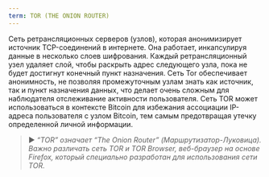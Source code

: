 ```yaml
---
term: TOR (THE ONION ROUTER)
---
```


Сеть ретрансляционных серверов (узлов), которая анонимизирует источник TCP-соединений в интернете. Она работает, инкапсулируя данные в несколько слоев шифрования. Каждый ретрансляционный узел удаляет слой, чтобы раскрыть адрес следующего узла, пока не будет достигнут конечный пункт назначения. Сеть Tor обеспечивает анонимность, не позволяя промежуточным узлам знать как источник, так и пункт назначения данных, что делает очень сложным для наблюдателя отслеживание активности пользователя. Сеть TOR может использоваться в контексте Bitcoin для избежания ассоциации IP-адреса пользователя с узлом Bitcoin, тем самым предотвращая утечку определенной личной информации.

> ► *“TOR” означает “The Onion Router” (Маршрутизатор-Луковица). Важно различать сеть TOR и TOR Browser, веб-браузер на основе Firefox, который специально разработан для использования сети TOR.*